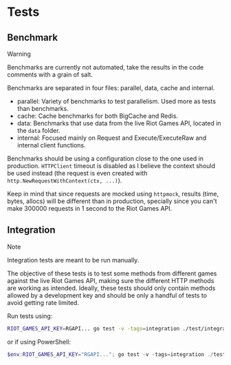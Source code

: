 # Tests

## Benchmark

> [!WARNING]
> Benchmarks are currently not automated, take the results in the code comments with a grain of salt.

Benchmarks are separated in four files: parallel, data, cache and internal.

- parallel: Variety of benchmarks to test parallelism. Used more as tests than benchmarks.
- cache: Cache benchmarks for both BigCache and Redis.
- data: Benchmarks that use data from the live Riot Games API, located in the `data` folder.
- internal: Focused mainly on Request and Execute/ExecuteRaw and internal client functions.

Benchmarks should be using a configuration close to the one used in production. `HTTPClient` timeout is disabled as I believe the context should be used instead (the request is even created with `http.NewRequestWithContext(ctx, ...)`).

Keep in mind that since requests are mocked using `httpmock`, results (time, bytes, allocs) will be different than in production, specially since you can't make 300000 requests in 1 second to the Riot Games API.

## Integration

> [!NOTE]
> Integration tests are meant to be run manually.

The objective of these tests is to test some methods from different games against the live Riot Games API, making sure the different HTTP methods are working as intended. Ideally, these tests should only contain methods allowed by a development key and should be only a handful of tests to avoid getting rate limited.

Run tests using:

```bash
RIOT_GAMES_API_KEY=RGAPI... go test -v -tags=integration ./test/integration
```

or if using PowerShell:

```powershell
$env:RIOT_GAMES_API_KEY="RGAPI..."; go test -v -tags=integration ./test/integration; Remove-Item Env:RIOT_GAMES_API_KEY
```
